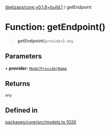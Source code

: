 [@elizaos/core v0.1.8+build.1](../index.md) / getEndpoint

# Function: getEndpoint()

> **getEndpoint**(`provider`): `any`

## Parameters

• **provider**: [`ModelProviderName`](../enumerations/ModelProviderName.md)

## Returns

`any`

## Defined in

[packages/core/src/models.ts:1026](https://github.com/gaiaaiagent/GAIA/blob/main/packages/core/src/models.ts#L1026)
